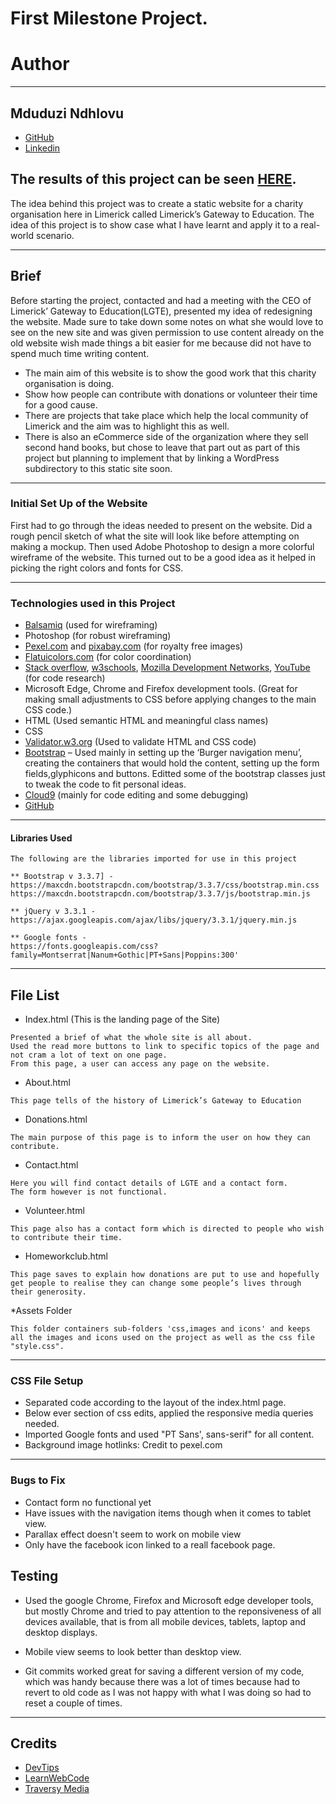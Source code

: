 # First Milestone Project.


# Author
___

## Mduduzi Ndhlovu

* [GitHub](https://github.com/mrndhlovu)
* [Linkedin](https://www.linkedin.com/in/mduduzi-ndhlovu-750068167/)



## The results of this project can be seen [HERE](https://mrndhlovu.github.io/milestone-project-one-LGTE/).


The idea behind this project was to create a static website for a charity organisation here in Limerick called Limerick’s Gateway to Education. The idea of this project is to show case what I have learnt and apply it to a real-world scenario. 

___

## Brief

Before starting the project, contacted and had a meeting with the CEO of Limerick’ Gateway to Education(LGTE), presented my idea of redesigning the website. 
Made sure to take down some notes on what she would love to see on the new site and was given permission to use content already on the old website wish made things a bit easier for me because did not have to spend much time writing content.

* The main aim of this website is to show the good work that this charity organisation is doing.
* Show how people can contribute with donations or volunteer their time for a good cause.
* There are projects that take place which help the local community of Limerick and the aim was to highlight this as well.
* There is also an eCommerce side of the organization where they sell second hand books, but chose to leave that part out as part of this project but planning to implement that by linking a WordPress subdirectory to this static site soon.

___

### Initial Set Up of the Website

First had to go through the ideas needed to present on the website. Did a rough pencil sketch of what the site will look like before attempting on making a mockup. 
Then used Adobe Photoshop to design a more colorful wireframe of the website. This turned out to be a good idea as it helped in picking the right colors and fonts for CSS.

___

### Technologies used in this Project

* [Balsamiq](https://balsamiq.com/) (used for wireframing)
* Photoshop (for robust wireframing)
* [Pexel.com](pexel.com) and [pixabay.com](pixabay.com) (for royalty free images)
* [Flatuicolors.com](flatuicolors.com) (for color coordination)
* [Stack overflow](https://stackoverflow.com/), [w3schools](https://www.w3schools.com/), [Mozilla Development Networks](https://developer.mozilla.org/en-US/), [YouTube](youtube.com) (for code research)
* Microsoft Edge, Chrome and Firefox development tools. (Great for making small adjustments to CSS before applying changes to the main CSS code.)
* HTML (Used semantic HTML and meaningful class names)
* CSS
* [Validator.w3.org](https://validator.w3.org/) (Used to validate HTML and CSS code)
* [Bootstrap](https://maxcdn.bootstrapcdn.com) – Used mainly in setting up the ‘Burger navigation menu’, creating the containers that would hold the content, setting up the form fields,glyphicons and buttons. Editted some of the bootstrap classes just to tweak the code to fit personal ideas.
* [Cloud9](https://c9.io/login) (mainly for code editing and some debugging)
* [GitHub](https://github.com/) 

 ___
 
#### Libraries Used

```
The following are the libraries imported for use in this project

** Bootstrap v 3.3.7] - https://maxcdn.bootstrapcdn.com/bootstrap/3.3.7/css/bootstrap.min.css
https://maxcdn.bootstrapcdn.com/bootstrap/3.3.7/js/bootstrap.min.js

** jQuery v 3.3.1 -  
https://ajax.googleapis.com/ajax/libs/jquery/3.3.1/jquery.min.js

** Google fonts - 
https://fonts.googleapis.com/css?family=Montserrat|Nanum+Gothic|PT+Sans|Poppins:300'

```
___

## File List

* Index.html (This is the landing page of the Site)
```
Presented a brief of what the whole site is all about. 
Used the read more buttons to link to specific topics of the page and not cram a lot of text on one page. 
From this page, a user can access any page on the website.
```

* About.html 
```
This page tells of the history of Limerick’s Gateway to Education

```

* Donations.html
```
The main purpose of this page is to inform the user on how they can contribute.
```

* Contact.html
```
Here you will find contact details of LGTE and a contact form.
The form however is not functional.
```

* Volunteer.html
```
This page also has a contact form which is directed to people who wish to contribute their time.
```

* Homeworkclub.html
```
This page saves to explain how donations are put to use and hopefully get people to realise they can change some people’s lives through their generosity.
```
*Assets Folder

```
This folder containers sub-folders 'css,images and icons' and keeps all the images and icons used on the project as well as the css file "style.css".
```

___

### CSS File Setup

* Separated code according to the layout of the index.html page. 
* Below ever section of css edits, applied the responsive media queries needed.
* Imported Google fonts and used "PT Sans', sans-serif" for all content.
* Background image hotlinks: Credit to pexel.com

___

### Bugs to Fix

* Contact form no functional yet
* Have issues with the navigation items though when it comes to tablet view.
* Parallax effect doesn't seem to work on mobile view
* Only have the facebook icon linked to a reall facebook page.

## Testing

* Used the google Chrome, Firefox and Microsoft edge developer tools, but mostly Chrome and tried to pay attention to the reponsiveness of all devices available, that is from all mobile devices, tablets, laptop and desktop displays. 

* Mobile view seems to look better than desktop view.

* Git commits worked great for saving a different version of my code, which was handy because there was a lot of times because had to revert to old code as I was not happy with what I was doing so had to reset a couple of times.

___
## Credits

* [DevTips](https://www.youtube.com/channel/UCyIe-61Y8C4_o-zZCtO4ETQ)
* [LearnWebCode](https://www.youtube.com/watch?v=k32voqQhODc)
* [Traversy Media](https://www.youtube.com/watch?v=JJSoEo8JSnc&t=801s)








